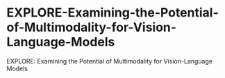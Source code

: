 # EXPLORE-Examining-the-Potential-of-Multimodality-for-Vision-Language-Models
EXPLORE: Examining the Potential of Multimodality for Vision-Language Models
